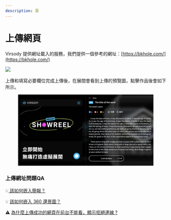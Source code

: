 ```yaml
---
description: 頁
---
```


# 上傳網頁

Virsody 提供網址載入的服務，我們提供一個參考的網址：[https://bkhole.com/](https://bkhole.com/)

![](https://lh3.googleusercontent.com/vTuNDLrwTOXe3WWm7yic89ltzNl42h2dp9vMYzOue6Vd-30BiJtqqRVGx\_LtgQxQjV3SxiZegVTVDJWKgMF2bhi12Rxk5oboYw7Ik7IyrRiNnyEfAjW6BpebxyPqTUa-tw)

上傳和填寫必要欄位完成上傳後，在展間會看到上傳的預覽圖，點擊作品後會如下所示。

<figure><img src="../../../.gitbook/assets/截圖 2022-12-30 下午6.11.45.png" alt=""><figcaption></figcaption></figure>

### 上傳網址問題QA

💡[ 該如何嵌入簡報？](gai-ru-he-qian-ru-jian-bao/)

💡 [該如何嵌入 360 還景圖？](gai-ru-he-qian-ru-360-huan-jing-tu.md)

⚠️ [為什麼上傳成功的網頁在前台不能看，顯示拒絕連線 ?](wei-shi-mo-shang-chuan-cheng-gong-de-wang-ye-zai-qian-tai-bu-neng-kan-xian-shi-ju-jue-lian-xian.md)
